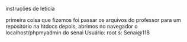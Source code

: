 instruções de leticia

primeira coisa que fizemos foi passar os arquivos do professor para um repositorio na htdocs
depois, abrimos no navegador o localhost/phpmyadmin do senai 
Usuário: root
s: Senai@118
